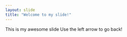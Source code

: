 ```yaml
---
layout: slide
title: "Welcome to my slide!"
---
```

This is my awesome slide
Use the left arrow to go back!
